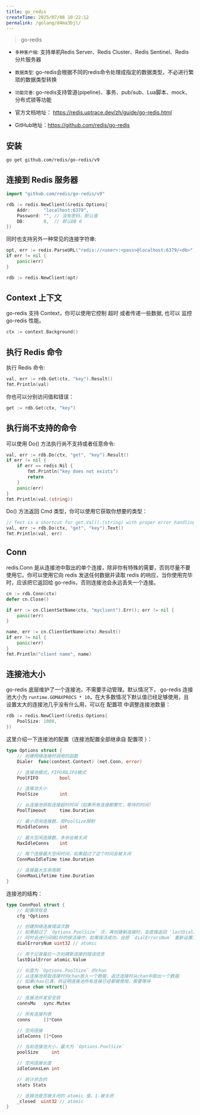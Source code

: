 ```yaml
---
title: go_redis
createTime: 2025/07/08 10:22:12
permalink: /golang/d4ma3bjl/
---
```

> go-redis

- `多种客户端`: 支持单机Redis Server、Redis Cluster、Redis Sentinel、Redis分片服务器

- `数据类型`: go-redis会根据不同的redis命令处理成指定的数据类型，不必进行繁琐的数据类型转换

- `功能完善`: go-redis支持管道(pipeline)、事务、pub/sub、Lua脚本、mock、分布式锁等功能

- 官方文档地址： https://redis.uptrace.dev/zh/guide/go-redis.html
- GitHub地址：https://github.com/redis/go-redis


## 安装
```shell
go get github.com/redis/go-redis/v9
```

## 连接到 Redis 服务器

```go
import "github.com/redis/go-redis/v9"

rdb := redis.NewClient(&redis.Options{
	Addr:	  "localhost:6379",
	Password: "", // 没有密码，默认值
	DB:		  0,  // 默认DB 0
})
```
同时也支持另外一种常见的连接字符串:
```go
opt, err := redis.ParseURL("redis://<user>:<pass>@localhost:6379/<db>")
if err != nil {
	panic(err)
}

rdb := redis.NewClient(opt)
```

## Context 上下文

go-redis 支持 Context，你可以使用它控制 超时 或者传递一些数据, 也可以 监控 go-redis 性能。
```go
ctx := context.Background()
```

## 执行 Redis 命令

执行 Redis 命令:
```go
val, err := rdb.Get(ctx, "key").Result()
fmt.Println(val)
```
你也可以分别访问值和错误：
```go
get := rdb.Get(ctx, "key")
```

## 执行尚不支持的命令

可以使用 Do() 方法执行尚不支持或者任意命令:
```go
val, err := rdb.Do(ctx, "get", "key").Result()
if err != nil {
	if err == redis.Nil {
		fmt.Println("key does not exists")
		return
	}
	panic(err)
}
fmt.Println(val.(string))
```
Do() 方法返回 Cmd 类型，你可以使用它获取你想要的类型：
```go
// Text is a shortcut for get.Val().(string) with proper error handling.
val, err := rdb.Do(ctx, "get", "key").Text()
fmt.Println(val, err)
```

## Conn

redis.Conn 是从连接池中取出的单个连接，除非你有特殊的需要，否则尽量不要使用它。你可以使用它向 redis 发送任何数据并读取 redis 的响应，当你使用完毕时，应该把它返回给 go-redis，否则连接池会永远丢失一个连接。

```go
cn := rdb.Conn(ctx)
defer cn.Close()

if err := cn.ClientSetName(ctx, "myclient").Err(); err != nil {
	panic(err)
}

name, err := cn.ClientGetName(ctx).Result()
if err != nil {
	panic(err)
}
fmt.Println("client name", name)
```

## 连接池大小

go-redis 底层维护了一个连接池，不需要手动管理。默认情况下， go-redis 连接池大小为 `runtime.GOMAXPROCS * 10`，在大多数情况下默认值已经足够使用，且设置太大的连接池几乎没有什么用，可以在 配置项 中调整连接池数量：

```go
rdb := redis.NewClient(&redis.Options{
    PoolSize: 1000,
})
```
这里介绍一下连接池的配置（连接池配置全部继承自 配置项 ）：

```go
type Options struct {
	// 创建网络连接时调用的函数
    Dialer  func(context.Context) (net.Conn, error)

	// 连接池模式，FIFO和LIFO模式
    PoolFIFO        bool

	// 连接池大小
    PoolSize        int

	// 从连接池获取连接超时时间（如果所有连接都繁忙，等待的时间）
    PoolTimeout     time.Duration

	// 最小空闲连接数，受PoolSize限制
    MinIdleConns    int

	// 最大空闲连接数，多余会被关闭
    MaxIdleConns    int

	// 每个连接最大空闲时间，如果超过了这个时间会被关闭
    ConnMaxIdleTime time.Duration

	// 连接最大生命周期
    ConnMaxLifetime time.Duration
}
```

连接池的结构：
```go
type ConnPool struct {
	// 配置项信息
	cfg *Options

	// 创建网络连接错误次数
	// 如果超过了 `Options.PoolSize` 次，再创建新连接时，会直接返回 `lastDialError` 错误，
	// 同时会进行间隔1秒的探活操作，如果探活成功，会把 `dialErrorsNum` 重新设置为0
	dialErrorsNum uint32 // atomic

	// 用于记录最后一次创建新连接的错误信息
	lastDialError atomic.Value

	// 长度为 `Options.PoolSize` 的chan
	// 从连接池获取连接时向chan放入一个数据，返还连接时从chan中取出一个数据
	// 如果chan已满，则证明连接池所有连接已经都被使用，需要等待
	queue chan struct{}

	// 连接池并发安全锁
	connsMu   sync.Mutex

	// 所有连接列表
	conns     []*Conn

	// 空闲连接
	idleConns []*Conn

	// 当前连接池大小，最大为 `Options.PoolSize`
	poolSize     int

	// 空闲连接长度
	idleConnsLen int

	// 统计状态的
	stats Stats

	// 连接池是否被关闭的 atomic 值，1-被关闭
	_closed  uint32 // atomic
}
```
